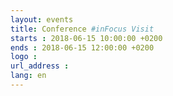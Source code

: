 ```yaml
---
layout: events
title: Conference #inFocus Visit
starts : 2018-06-15 10:00:00 +0200
ends : 2018-06-15 12:00:00 +0200
logo :
url_address :
lang: en
---
```

